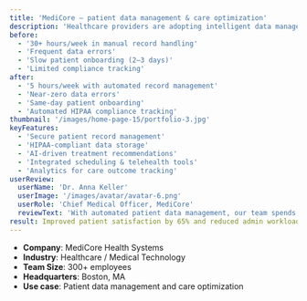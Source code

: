 ```yaml
---
title: 'MediCore – patient data management & care optimization'
description: 'Healthcare providers are adopting intelligent data management systems to securely handle patient records, improve care coordination, and enhance treatment outcomes while ensuring compliance with regulations.'
before:
  - '30+ hours/week in manual record handling'
  - 'Frequent data errors'
  - 'Slow patient onboarding (2–3 days)'
  - 'Limited compliance tracking'
after:
  - '5 hours/week with automated record management'
  - 'Near-zero data errors'
  - 'Same-day patient onboarding'
  - 'Automated HIPAA compliance tracking'
thumbnail: '/images/home-page-15/portfolio-3.jpg'
keyFeatures:
  - 'Secure patient record management'
  - 'HIPAA-compliant data storage'
  - 'AI-driven treatment recommendations'
  - 'Integrated scheduling & telehealth tools'
  - 'Analytics for care outcome tracking'
userReview:
  userName: 'Dr. Anna Keller'
  userImage: '/images/avatar/avatar-6.png'
  userRole: 'Chief Medical Officer, MediCore'
  reviewText: 'With automated patient data management, our team spends less time on paperwork and more time on care. Compliance is easier, and patients notice the difference in speed and quality.'
result: Improved patient satisfaction by 65% and reduced admin workload by 75%
---
```


- **Company**: MediCore Health Systems
- **Industry**: Healthcare / Medical Technology
- **Team Size**: 300+ employees
- **Headquarters**: Boston, MA
- **Use case**: Patient data management and care optimization
